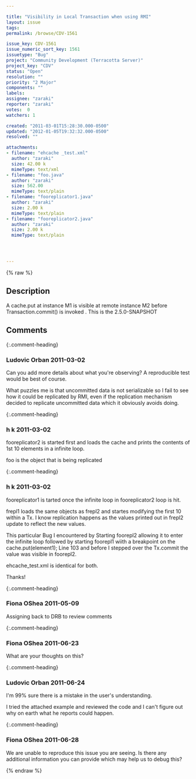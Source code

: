 ```yaml
---

title: "Visibility in Local Transaction when using RMI"
layout: issue
tags: 
permalink: /browse/CDV-1561

issue_key: CDV-1561
issue_numeric_sort_key: 1561
issuetype: "Bug"
project: "Community Development (Terracotta Server)"
project_key: "CDV"
status: "Open"
resolution: ""
priority: "2 Major"
components: ""
labels: 
assignee: "zaraki"
reporter: "zaraki"
votes:  0
watchers: 1

created: "2011-03-01T15:28:30.000-0500"
updated: "2012-01-05T19:32:32.000-0500"
resolved: ""

attachments:
- filename: "ehcache _test.xml"
  author: "zaraki"
  size: 42.00 k
  mimeType: text/xml
- filename: "foo.java"
  author: "zaraki"
  size: 562.00
  mimeType: text/plain
- filename: "fooreplicator1.java"
  author: "zaraki"
  size: 2.00 k
  mimeType: text/plain
- filename: "fooreplicator2.java"
  author: "zaraki"
  size: 2.00 k
  mimeType: text/plain




---
```


{% raw %}

## Description

<div markdown="1" class="description">

A cache.put at instance M1 is visible at remote instance M2 before
Transaction.commit() is invoked . This is the 2.5.0-SNAPSHOT


</div>

## Comments


{:.comment-heading}
### **Ludovic Orban** <span class="date">2011-03-02</span>

<div markdown="1" class="comment">

Can you add more details about what you're observing? A reproducible test would be best of course.

What puzzles me is that uncommitted data is not serializable so I fail to see how it could be replicated by RMI, even if the replication mechanism decided to replicate uncommitted data which it obviously avoids doing.

</div>


{:.comment-heading}
### **h k** <span class="date">2011-03-02</span>

<div markdown="1" class="comment">

fooreplicator2 is started first and loads the cache and 
prints the contents of 1st 10 elements in a infinite loop.

foo is the object that is being replicated

</div>


{:.comment-heading}
### **h k** <span class="date">2011-03-02</span>

<div markdown="1" class="comment">

fooreplicator1 is tarted once the infinite loop in fooreplicator2 loop is hit. 

frepl1 loads the same objects as frepl2 and startes modifying the first 10 within a Tx.
I know replication happens as the values printed out in frepl2 update to reflect the new values.

This particular Bug I encountered by Starting foorepl2 allowing it to enter the infinite loop followed by starting foorepl1 wiith a breakpoint on the cache.put(element1);
Line 103 and before I stepped over the Tx.commit the value was visible in foorepl2.

ehcache\_test.xml is identical for both. 

Thanks! 

</div>


{:.comment-heading}
### **Fiona OShea** <span class="date">2011-05-09</span>

<div markdown="1" class="comment">

Assigning back to DRB to review comments

</div>


{:.comment-heading}
### **Fiona OShea** <span class="date">2011-06-23</span>

<div markdown="1" class="comment">

What are your thoughts on this? 

</div>


{:.comment-heading}
### **Ludovic Orban** <span class="date">2011-06-24</span>

<div markdown="1" class="comment">

I'm 99% sure there is a mistake in the user's understanding.

I tried the attached example and reviewed the code and I can't figure out why on earth what he reports could happen.

</div>


{:.comment-heading}
### **Fiona OShea** <span class="date">2011-06-28</span>

<div markdown="1" class="comment">

We are unable to reproduce this issue you are seeing. Is there any additional information you can provide which may help us to debug this?

</div>



{% endraw %}
